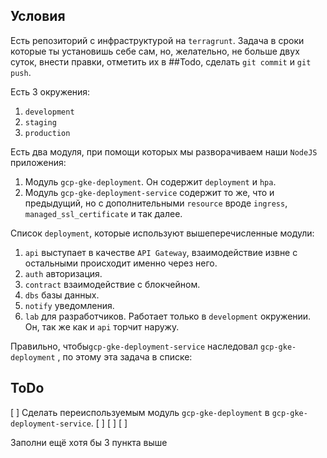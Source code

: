 ## Условия

Есть репозиторий с инфраструктурой на `terragrunt`. Задача в сроки которые ты установишь себе сам, но, желательно, не больше двух суток, внести правки, отметить их в ##Todo, сделать `git commit` и `git push`.

Есть 3 окружения:

1. `development`
2. `staging`
3. `production`

Есть два модуля, при помощи которых мы разворачиваем наши `NodeJS` приложения:

1. Модуль `gcp-gke-deployment`. Он содержит `deployment` и `hpa`.
2. Модуль `gcp-gke-deployment-service` содержит то же, что и предыдущий, но с дополнительными `resource` вроде `ingress`, `managed_ssl_certificate` и так далее.

Список `deployment`, которые используют вышеперечисленные модули:

1. `api` выступает в качестве `API Gateway`, взаимодействие извне с остальными происходит именно через него.
2. `auth` авторизация.
3. `contract` взаимодействие с блокчейном.
4. `dbs` базы данных.
5. `notify` уведомления.
6. `lab` для разработчиков. Работает только в `development` окружении. Он, так же как и `api` торчит наружу.

Правильно, чтобы`gcp-gke-deployment-service` наследовал `gcp-gke-deployment` , по этому эта задача в списке:

## ToDo

[ ] Сделать переиспользуемым модуль `gcp-gke-deployment` в `gcp-gke-deployment-service`.
[ ]
[ ]
[ ]

Заполни ещё хотя бы 3 пункта выше
